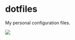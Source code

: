 # dotfiles

My personal configuration files.

![](https://media.giphy.com/media/jLK74MUW07RaU/giphy.gif)
